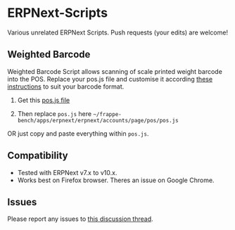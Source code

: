# ERPNext-Scripts
Various unrelated ERPNext Scripts. Push requests (your edits) are welcome!

## Weighted Barcode
Weighted Barcode Script allows scanning of scale printed weight barcode into the POS. Replace your pos.js file and customise it according [these instructions](https://discuss.erpnext.com/t/how-can-mange-barcode-for-weighted-items-in-pos/20066/) to suit your barcode format.

1. Get this [pos.js file](https://github.com/dawoodjee/ERPNext-Scripts/blob/master/pos.js)

2. Then replace `pos.js` here `~/frappe-bench/apps/erpnext/erpnext/accounts/page/pos/pos.js`

OR just copy and paste everything within `pos.js`.

## Compatibility
* Tested with ERPNext v7.x to v10.x.
* Works best on Firefox browser. Theres an issue on Google Chrome.

## Issues
Please report any issues to [this discussion thread](https://discuss.erpnext.com/t/how-can-mange-barcode-for-weighted-items-in-pos/20066/).




